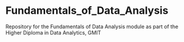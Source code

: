 # Fundamentals_of_Data_Analysis
Repository for the Fundamentals of Data Analysis module as part of the Higher Diploma in Data Analytics, GMIT
